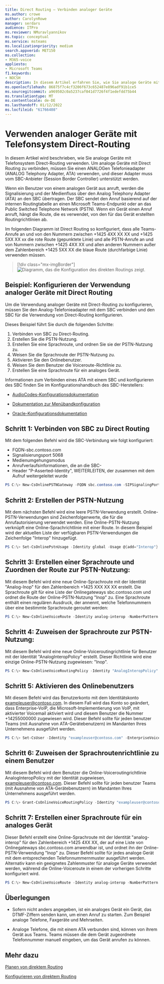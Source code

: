 ```yaml
---
title: Direct Routing – Verbinden analoger Geräte
ms.author: crowe
author: CarolynRowe
manager: serdars
audience: ITPro
ms.reviewer: NMuravlyannikov
ms.topic: conceptual
ms.service: msteams
ms.localizationpriority: medium
search.appverid: MET150
ms.collection:
- M365-voice
appliesto:
- Microsoft Teams
f1.keywords:
- NOCSH
description: In diesem Artikel erfahren Sie, wie Sie analoge Geräte mit system direct Microsoft-Telefon Routing verwenden.
ms.openlocfilehash: 86875f7c4cf3206f673c652487e896adf91b1ce5
ms.sourcegitcommit: a969502c0a5237caf041d7726f4f1edefdd75b44
ms.translationtype: MT
ms.contentlocale: de-DE
ms.lasthandoff: 01/12/2022
ms.locfileid: "61766408"
---
```

# <a name="how-to-use-analog-devices-with-phone-system-direct-routing"></a>Verwenden analoger Geräte mit Telefonsystem Direct-Routing

In diesem Artikel wird beschrieben, wie Sie analoge Geräte mit Telefonsystem Direct-Routing verwenden. Um analoge Geräte mit Direct Routing zu verbinden, müssen Sie einen ANALOGen Telefonieadapter (ANALOG Telephony Adapter, ATA) verwenden, und dieser Adapter muss vom SBC-Anbieter (Session Border Controller) unterstützt werden. 

Wenn ein Benutzer von einem analogen Gerät aus anruft, werden die Signalisierung und der Medienfluss über den Analog Telephony Adapter (ATA) an den SBC übertragen.  Der SBC sendet den Anruf basierend auf der internen Routingtabelle an einen Microsoft Teams-Endpunkt oder an das Public Switched Telephone Network (PSTN).  Wenn ein Gerät einen Anruf anruft, hängt die Route, die es verwendet, von den für das Gerät erstellten Routingrichtlinien ab.

Im folgenden Diagramm ist Direct Routing so konfiguriert, dass alle Teams-Anrufe an und von den Nummern zwischen +1425 4XX XX XX und +1425 5XX XX xx die rote Route (gepunktete Linie) und alle PSTN-Anrufe an und von Nummern zwischen +1425 4XX XX und allen anderen Nummern außer dem Zahlenbereich +1425 5XX XX die blaue Route (durchfarbige Linie) verwenden müssen. 

> [!div class="mx-imgBorder"]
> ![Diagramm, das die Konfiguration des direkten Routings zeigt.](media/direct-routing-analog-device.png)

## <a name="example--how-to-configure-the-use-of-analog-devices-with-direct-routing"></a>Beispiel: Konfigurieren der Verwendung analoger Geräte mit Direct Routing

Um die Verwendung analoger Geräte mit Direct-Routing zu konfigurieren, müssen Sie den Analog-Telefonieadapter mit dem SBC verbinden und den SBC für die Verwendung von Direct-Routing konfigurieren. 

Dieses Beispiel führt Sie durch die folgenden Schritte:

1. Verbinden von SBC zu Direct-Routing.
2. Erstellen Sie die PSTN-Nutzung.
3. Erstellen Sie eine Sprachroute, und ordnen Sie sie der PSTN-Nutzung zu.
4. Weisen Sie die Sprachroute der PSTN-Nutzung zu.
5. Aktivieren Sie den Onlinebenutzer.
6. Weisen Sie dem Benutzer die Voiceroute-Richtlinie zu.
7. Erstellen Sie eine Sprachroute für ein analoges Gerät.

Informationen zum Verbinden eines ATA mit einem SBC und konfigurieren des SBC finden Sie im Konfigurationshandbuch des SBC-Herstellers:

- [AudioCodes-Konfigurationsdokumentation](https://www.audiocodes.com/media/14278/connecting-audiocodes-sbc-with-analog-device-to-microsoft-teams-direct-routing-enterprise-model-configuration-note.pdf)

- [Dokumentation zur Menübandkonfiguration](https://support.sonus.net/display/UXDOC81/Connect+SBC+Edge+to+Microsoft+Teams+Direct+Routing+to+Support+Analog+Devices)
- [Oracle-Konfigurationsdokumentation](https://www.oracle.com/technical-resources/documentation/acme-packet.html#Link-MicrosoftTeams)

## <a name="step-1--connect-the-sbc-to-direct-routing"></a>Schritt 1:  Verbinden von SBC zu Direct Routing

Mit dem folgenden Befehl wird die SBC-Verbindung wie folgt konfiguriert:

- FQDN-sbc.contoso.com
- Signalisierungsport 5068
- Medienumgehungsmodus
- Anrufverlaufsinformationen, die an die SBC-
- Header "P-Asserted-Identity", WEITERLEITEN, der zusammen mit dem Aufruf weitergeleitet wurde 

```powershell
PS C:\> New-CsOnlinePSTNGateway -FQDN sbc.contoso.com -SIPSignalingPort 5068 -ForwardCallHistory $true -ForwardPAI $true -MediaBypass $true -Enabled $true 
```

## <a name="step-2--create-the-pstn-usage"></a>Schritt 2: Erstellen der PSTN-Nutzung 

Mit dem nächsten Befehl wird eine leere PSTN-Verwendung erstellt. Online-PSTN-Verwendungen sind Zeichenfolgenwerte, die für die Anrufautorisierung verwendet werden. Eine Online-PSTN-Nutzung verknüpft eine Online-Sprachrichtlinie mit einer Route. In diesem Beispiel wird der aktuellen Liste der verfügbaren PSTN-Verwendungen die Zeichenfolge "Interop" hinzugefügt. 

```powershell
PS C:\> Set-CsOnlinePstnUsage -Identity global -Usage @{add="Interop"} 
```

## <a name="step-3--create-a-voice-route-and-associate-it-with-the-pstn-usage"></a>Schritt 3: Erstellen einer Sprachroute und Zuordnen der Route zur PSTN-Nutzung:

Mit diesem Befehl wird eine neue Online-Sprachroute mit der Identität "Analog-Inop" für den Zahlenbereich +1425 XXX XX XX erstellt.  Die Sprachroute gilt für eine Liste der Onlinegateways sbc.contoso.com und ordnet die Route der Online-PSTN-Nutzung "Inop" zu. Eine Sprachroute enthält einen regulären Ausdruck, der annennt, welche Telefonnummern über eine bestimmte Sprachroute geroutet werden:

```powershell
PS C:\> New-CsOnlineVoiceRoute -Identity analog-interop -NumberPattern "^\+1(425)(\d{7})$" -OnlinePstnGatewayList sbc.contoso.com -Priority 1 -OnlinePstnUsages "Interop"
```

## <a name="step-4-assign-the-voice-route-to-the-pstn-usage"></a>Schritt 4: Zuweisen der Sprachroute zur PSTN-Nutzung:

Mit diesem Befehl wird eine neue Online-Voiceroutingrichtlinie für Benutzer mit der Identität "AnalogInteropPolicy" erstellt. Dieser Richtlinie wird eine einzige Online-PSTN-Nutzung zugewiesen: "Inop".

```powershell
PS C:\> New-CsOnlineVoiceRoutingPolicy -Identity "AnalogInteropPolicy" -OnlinePstnUsages "Interop"
```

## <a name="step-5-enable-the-online-user"></a>Schritt 5: Aktivieren des Onlinebenutzers

Mit diesem Befehl wird das Benutzerkonto mit dem Identitätskonto exampleuser@contoso.com. In diesem Fall wird das Konto so geändert, dass Enterprise-VoIP, die Microsoft-Implementierung von VoIP, mit aktivierter Voicemail aktiviert wird und diesem Benutzer die Nummer +14255000000 zugewiesen wird.  Dieser Befehl sollte für jeden benutzer Teams (mit Ausnahme von ATA-Gerätebenutzern) im Mandanten Ihres Unternehmens ausgeführt werden.

```powershell
PS C:\> Set-CsUser -Identity "exampleuser@contoso.com" -EnterpriseVoiceEnabled $True -HostedVoiceMail $True -OnPremLineUri "tel:+14255000000"
```

## <a name="step-6-assign-the-voice-route-policy-to-a-user"></a>Schritt 6: Zuweisen der Sprachroutenrichtlinie zu einem Benutzer

Mit diesem Befehl wird dem Benutzer die Online-Voiceroutingrichtlinie AnalogInteropPolicy mit der Identität zugewiesen, exampleuser@contoso.com.  Dieser Befehl sollte für jeden benutzer Teams (mit Ausnahme von ATA-Gerätebenutzern) im Mandanten Ihres Unternehmens ausgeführt werden.

```powershell
PS C:\> Grant-CsOnlineVoiceRoutingPolicy -Identity "exampleuser@contoso.com" -PolicyName "AnalogInteropPolicy" 
```

## <a name="step-7--create-a-voice-route-for-an-analog-device"></a>Schritt 7: Erstellen einer Sprachroute für ein analoges Gerät

Dieser Befehl erstellt eine Online-Sprachroute mit der Identität "analog-interop" für den Zahlenbereich +1425 4XX XX, der auf eine Liste von Onlinegateways sbc.contoso.com anwendbar ist, und ordnet ihn der Online-PSTN-Verwendung "Inop" zu.  Dieser Befehl sollte für jedes analoge Gerät mit dem entsprechenden Telefonnummernmuster ausgeführt werden. Alternativ kann ein geeignetes Zahlenmuster für analoge Geräte verwendet werden, während die Online-Voiceroute in einem der vorherigen Schritte konfiguriert wird.

```powershell
PS C:\> New-CsOnlineVoiceRoute -Identity analog-interop -NumberPattern "^\+1(4254)(\d{6})$"  -OnlinePstnGatewayList sbc.contoso.com -Priority 1 -OnlinePstnUsages "Interop"
```

## <a name="considerations"></a>Überlegungen

- Sofern nicht anders angegeben, ist ein analoges Gerät ein Gerät, das DTMF-Ziffern senden kann, um einen Anruf zu starten. Zum Beispiel analoge Telefone, Faxgeräte und Mehrseiten.

- Analoge Telefone, die mit einem ATA verbunden sind, können von ihrem Gerät aus Teams. Teams müssen die dem Gerät zugeordnete Telefonnummer manuell eingeben, um das Gerät anrufen zu können.  
 

## <a name="see-also"></a>Mehr dazu

[Planen von direktem Routing](direct-routing-plan.md)

[Konfigurieren von direktem Routing](direct-routing-configure.md)
